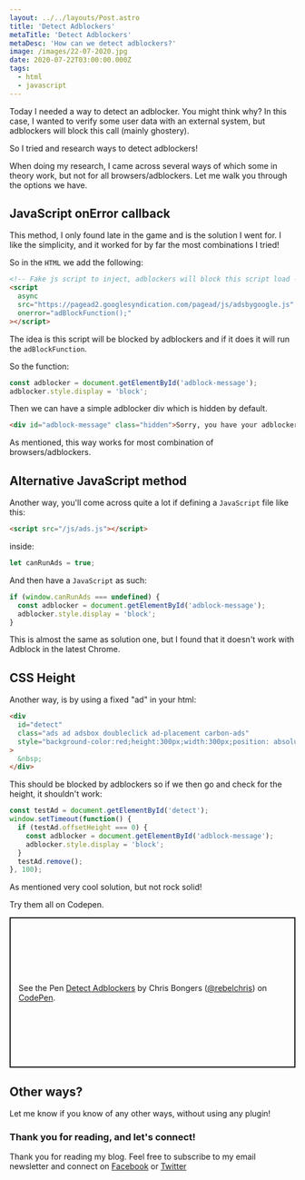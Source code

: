 ```yaml
---
layout: ../../layouts/Post.astro
title: 'Detect Adblockers'
metaTitle: 'Detect Adblockers'
metaDesc: 'How can we detect adblockers?'
image: /images/22-07-2020.jpg
date: 2020-07-22T03:00:00.000Z
tags:
  - html
  - javascript
---
```


Today I needed a way to detect an adblocker.
You might think why? In this case, I wanted to verify some user data with an external system, but adblockers will block this call (mainly ghostery).

So I tried and research ways to detect adblockers!

When doing my research, I came across several ways of which some in theory work, but not for all browsers/adblockers. Let me walk you through the options we have.

## JavaScript onError callback

This method, I only found late in the game and is the solution I went for.
I like the simplicity, and it worked for by far the most combinations I tried!

So in the `HTML` we add the following:

```html
<!-- Fake js script to inject, adblockers will block this script load -->
<script
  async
  src="https://pagead2.googlesyndication.com/pagead/js/adsbygoogle.js"
  onerror="adBlockFunction();"
></script>
```

The idea is this script will be blocked by adblockers and if it does it will run the `adBlockFunction`.

So the function:

```js
const adblocker = document.getElementById('adblock-message');
adblocker.style.display = 'block';
```

Then we can have a simple adblocker div which is hidden by default.

```html
<div id="adblock-message" class="hidden">Sorry, you have your adblocker on!</div>
```

As mentioned, this way works for most combination of browsers/adblockers.

## Alternative JavaScript method

Another way, you'll come across quite a lot if defining a `JavaScript` file like this:

```html
<script src="/js/ads.js"></script>
```

inside:

```js
let canRunAds = true;
```

And then have a `JavaScript` as such:

```js
if (window.canRunAds === undefined) {
  const adblocker = document.getElementById('adblock-message');
  adblocker.style.display = 'block';
}
```

This is almost the same as solution one, but I found that it doesn't work with Adblock in the latest Chrome.

## CSS Height

Another way, is by using a fixed "ad" in your html:

```html
<div
  id="detect"
  class="ads ad adsbox doubleclick ad-placement carbon-ads"
  style="background-color:red;height:300px;width:300px;position: absolute;left:0;top:0;"
>
  &nbsp;
</div>
```

This should be blocked by adblockers so if we then go and check for the height, it shouldn't work:

```js
const testAd = document.getElementById('detect');
window.setTimeout(function() {
  if (testAd.offsetHeight === 0) {
    const adblocker = document.getElementById('adblock-message');
    adblocker.style.display = 'block';
  }
  testAd.remove();
}, 100);
```

As mentioned very cool solution, but not rock solid!

Try them all on Codepen.

<p class="codepen" data-height="265" data-theme-id="dark" data-default-tab="js,result" data-user="rebelchris" data-slug-hash="Yzwdgwo" style="height: 265px; box-sizing: border-box; display: flex; align-items: center; justify-content: center; border: 2px solid; margin: 1em 0; padding: 1em;" data-pen-title="Detect Adblockers">
  <span>See the Pen <a href="https://codepen.io/rebelchris/pen/Yzwdgwo">
  Detect Adblockers</a> by Chris Bongers (<a href="https://codepen.io/rebelchris">@rebelchris</a>)
  on <a href="https://codepen.io">CodePen</a>.</span>
</p>
<script async src="https://static.codepen.io/assets/embed/ei.js"></script>

## Other ways?

Let me know if you know of any other ways, without using any plugin!

### Thank you for reading, and let's connect!

Thank you for reading my blog. Feel free to subscribe to my email newsletter and connect on [Facebook](https://www.facebook.com/DailyDevTipsBlog) or [Twitter](https://twitter.com/DailyDevTips1)
